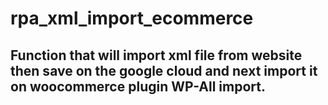 # rpa_xml_import_ecommerce

## Function that will import xml file from website then save on the google cloud and next import it on woocommerce plugin WP-All import.
